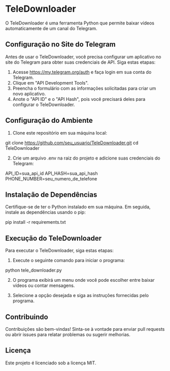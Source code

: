 # TeleDownloader

O TeleDownloader é uma ferramenta Python que permite baixar vídeos automaticamente de um canal do Telegram.

## Configuração no Site do Telegram

Antes de usar o TeleDownloader, você precisa configurar um aplicativo no site do Telegram para obter suas credenciais de API. Siga estas etapas:

1. Acesse https://my.telegram.org/auth e faça login em sua conta do Telegram.
2. Clique em "API Development Tools".
3. Preencha o formulário com as informações solicitadas para criar um novo aplicativo.
4. Anote o "API ID" e o "API Hash", pois você precisará deles para configurar o TeleDownloader.

## Configuração do Ambiente

1. Clone este repositório em sua máquina local:

git clone https://github.com/seu_usuario/TeleDownloader.git
cd TeleDownloader

2. Crie um arquivo .env na raiz do projeto e adicione suas credenciais do Telegram:

API_ID=sua_api_id
API_HASH=sua_api_hash
PHONE_NUMBER=seu_numero_de_telefone

## Instalação de Dependências

Certifique-se de ter o Python instalado em sua máquina. Em seguida, instale as dependências usando o pip:

pip install -r requirements.txt

## Execução do TeleDownloader

Para executar o TeleDownloader, siga estas etapas:

1. Execute o seguinte comando para iniciar o programa:

python tele_downloader.py

2. O programa exibirá um menu onde você pode escolher entre baixar vídeos ou contar mensagens.

3. Selecione a opção desejada e siga as instruções fornecidas pelo programa.

## Contribuindo

Contribuições são bem-vindas! Sinta-se à vontade para enviar pull requests ou abrir issues para relatar problemas ou sugerir melhorias.

## Licença

Este projeto é licenciado sob a licença MIT.
